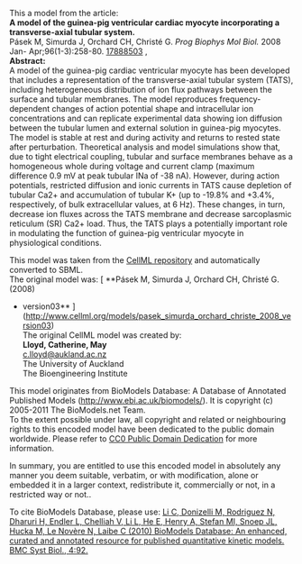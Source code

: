 

This a model from the article:  
**A model of the guinea-pig ventricular cardiac myocyte incorporating a transverse-axial tubular system.**   
Pásek M, Simurda J, Orchard CH, Christé G. _Prog Biophys Mol Biol._ 2008 Jan-
Apr;96(1-3):258-80. [17888503](http://www.ncbi.nlm.nih.gov/pubmed/17888503) ,  
**Abstract:**   
A model of the guinea-pig cardiac ventricular myocyte has been developed that
includes a representation of the transverse-axial tubular system (TATS),
including heterogeneous distribution of ion flux pathways between the surface
and tubular membranes. The model reproduces frequency-dependent changes of
action potential shape and intracellular ion concentrations and can replicate
experimental data showing ion diffusion between the tubular lumen and external
solution in guinea-pig myocytes. The model is stable at rest and during
activity and returns to rested state after perturbation. Theoretical analysis
and model simulations show that, due to tight electrical coupling, tubular and
surface membranes behave as a homogeneous whole during voltage and current
clamp (maximum difference 0.9 mV at peak tubular INa of -38 nA). However,
during action potentials, restricted diffusion and ionic currents in TATS
cause depletion of tubular Ca2+ and accumulation of tubular K+ (up to -19.8%
and +3.4%, respectively, of bulk extracellular values, at 6 Hz). These
changes, in turn, decrease ion fluxes across the TATS membrane and decrease
sarcoplasmic reticulum (SR) Ca2+ load. Thus, the TATS plays a potentially
important role in modulating the function of guinea-pig ventricular myocyte in
physiological conditions.

This model was taken from the [CellML
repository](http://www.cellml.org/models) and automatically converted to SBML.  
The original model was: [ **Pásek M, Simurda J, Orchard CH, Christé G. (2008)
- version03**
](http://www.cellml.org/models/pasek_simurda_orchard_christe_2008_version03)  
The original CellML model was created by:  
**Lloyd, Catherine, May**   
c.lloyd@aukland.ac.nz  
The University of Auckland  
The Bioengineering Institute  

This model originates from BioModels Database: A Database of Annotated
Published Models (http://www.ebi.ac.uk/biomodels/). It is copyright (c)
2005-2011 The BioModels.net Team.  
To the extent possible under law, all copyright and related or neighbouring
rights to this encoded model have been dedicated to the public domain
worldwide. Please refer to [CC0 Public Domain
Dedication](http://creativecommons.org/publicdomain/zero/1.0/) for more
information.

In summary, you are entitled to use this encoded model in absolutely any
manner you deem suitable, verbatim, or with modification, alone or embedded it
in a larger context, redistribute it, commercially or not, in a restricted way
or not..  
  
To cite BioModels Database, please use: [Li C, Donizelli M, Rodriguez N,
Dharuri H, Endler L, Chelliah V, Li L, He E, Henry A, Stefan MI, Snoep JL,
Hucka M, Le Novère N, Laibe C (2010) BioModels Database: An enhanced, curated
and annotated resource for published quantitative kinetic models. BMC Syst
Biol., 4:92.](http://www.ncbi.nlm.nih.gov/pubmed/20587024)

